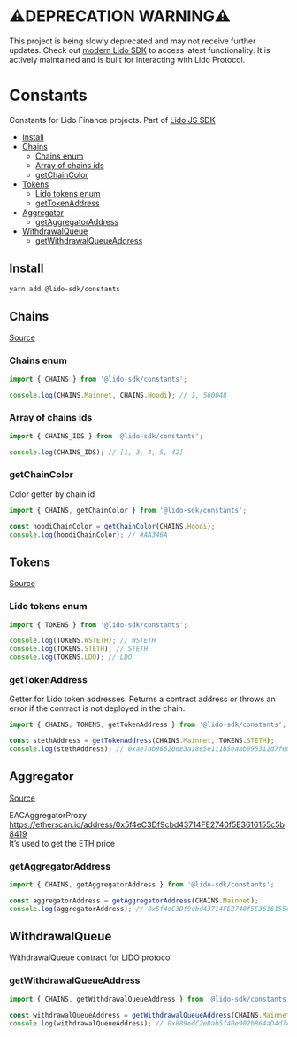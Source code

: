 # ⚠️DEPRECATION WARNING⚠️

This project is being slowly deprecated and may not receive further updates.
Check out [modern Lido SDK](https://github.com/lidofinance/lido-ethereum-sdk/pulls) to access latest functionality. It is actively maintained and is built for interacting with Lido Protocol.

# Constants

Constants for Lido Finance projects.
Part of [Lido JS SDK](https://github.com/lidofinance/lido-js-sdk/#readme)

- [Install](#install)
- [Chains](#chains)
  - [Chains enum](#chains-enum)
  - [Array of chains ids](#array-of-chains-ids)
  - [getChainColor](#getchaincolor)
- [Tokens](#tokens)
  - [Lido tokens enum](#lido-tokens-enum)
  - [getTokenAddress](#gettokenaddress)
- [Aggregator](#aggregator)
  - [getAggregatorAddress](#getaggregatoraddress)
- [WithdrawalQueue](#withdrawalqueue)
  - [getWithdrawalQueueAddress](#getWithdrawalQueueAddress)

## Install

```bash
yarn add @lido-sdk/constants
```

## Chains

[Source](src/chains.ts)

### Chains enum

```ts
import { CHAINS } from '@lido-sdk/constants';

console.log(CHAINS.Mainnet, CHAINS.Hoodi); // 1, 560048
```

### Array of chains ids

```ts
import { CHAINS_IDS } from '@lido-sdk/constants';

console.log(CHAINS_IDS); // [1, 3, 4, 5, 42]
```

### getChainColor

Color getter by chain id

```ts
import { CHAINS, getChainColor } from '@lido-sdk/constants';

const hoodiChainColor = getChainColor(CHAINS.Hoodi);
console.log(hoodiChainColor); // #AA346A
```

## Tokens

[Source](src/tokens.ts)

### Lido tokens enum

```ts
import { TOKENS } from '@lido-sdk/constants';

console.log(TOKENS.WSTETH); // WSTETH
console.log(TOKENS.STETH); // STETH
console.log(TOKENS.LDO); // LDO
```

### getTokenAddress

Getter for Lido token addresses. Returns a contract address or throws an error if the contract is not deployed in the chain.

```ts
import { CHAINS, TOKENS, getTokenAddress } from '@lido-sdk/constants';

const stethAddress = getTokenAddress(CHAINS.Mainnet, TOKENS.STETH);
console.log(stethAddress); // 0xae7ab96520de3a18e5e111b5eaab095312d7fe84
```

## Aggregator

[Source](src/aggregator.ts)

EACAggregatorProxy https://etherscan.io/address/0x5f4eC3Df9cbd43714FE2740f5E3616155c5b8419  
It’s used to get the ETH price

### getAggregatorAddress

```ts
import { CHAINS, getAggregatorAddress } from '@lido-sdk/constants';

const aggregatorAddress = getAggregatorAddress(CHAINS.Mainnet);
console.log(aggregatorAddress); // 0x5f4eC3Df9cbd43714FE2740f5E3616155c5b8419
```

## WithdrawalQueue

WithdrawalQueue contract for LIDO protocol

### getWithdrawalQueueAddress

```ts
import { CHAINS, getWithdrawalQueueAddress } from '@lido-sdk/constants';

const withdrawalQueueAddress = getWithdrawalQueueAddress(CHAINS.Mainnet);
console.log(withdrawalQueueAddress); // 0x889edC2eDab5f40e902b864aD4d7AdE8E412F9B1
```
